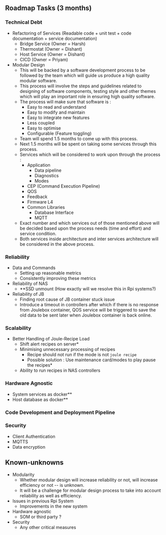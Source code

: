 
## Roadmap Tasks (3 months)

### Technical Debt

- Refactoring of Services (Readable code + unit test + code documentation + service documentation)
	- Bridge Service (Owner = Harsh)
	- Thermostat (Owner = Dishant)
	- Host Service (Owner = Dishant)
	- CICD (Owner = Priyam)
- Modular Design 
	- This will be backed by a software development process to be followed by the team which will guide us produce a high quality modular software. 
	- This process will involve the steps and guidelines related to designing of software components, testing style and other themes which will play an important role in ensuring high quality software. 
	- The process will make sure that software is  : 
		- Easy to read and understand 
		- Easy to modify and maintain 
		- Easy to integrate new features
		- Less coupled
		- Easy to optimise
		- Configurable (Feature toggling)
	- Team will spend 1.5 months to come up with this process. 
	- Next 1.5 months will be spent on taking some services through this process. 
	- Services which will be considered to work upon through the process :
		- Application
			- Data pipeline
			- Diagnostics
			- Modes
		- CEP (Command Execution Pipeline)
		- QOS
		- Feedback
		- Firmware L4
		- Common Libraries
			- Database Interface
			- MQTT
	- Exact number and which services out of those mentioned above will be decided based upon the process needs (time and effort) and service condition.
	- Both services inside architecture and inter services architecture will be considered in the above process.

### Reliability 

- Data and Commands
	- Setting up reasonable metrics
	- Consistently improving these metrics
- Reliability of NAS
	- **SSD unmount (How exactly will we resolve this in Rpi systems?)
- Reliability of JB
	- Finding root cause of JB container stuck issue
	- Introduce a timeout in controllers after which if there is no response from Joulebox container, QOS service will be triggered to save the old data to be sent later when Joulebox container is back online. 

### Scalability 

- Better Handling of Joule-Recipe Load
	- Shift alert recipes on server*
	- Minimising unnecessary processing of recipes
		- Recipe should not run if the mode is not `joule recipe`
		- Possible solution : Use maintenance card/modes to play pause the recipes*
	- Ability to run recipes in NAS controllers

### Hardware Agnostic

- System services as docker**
- Host database as docker**

### Code Development and Deployment Pipeline

### Security

- Client Authentication
- MQTTS
- Data encryption

## Known-unknowns

- Modularity
	- Whether modular design will increase reliability or not, will increase efficiency or not -- is unknown. 
	- It will be a challenge for modular design process to take into account reliability as well as efficiency. 
- Issues in previous Rpi System
	- Improvements in the new system
- Hardware agnostic 
	- SOM or third party ?
- Security
	- Any other critical measures 
<!--stackedit_data:
eyJoaXN0b3J5IjpbMTM3OTQ2ODIxMiwyMDk1Nzg0MDcxLC04OT
AyMTQzMDYsLTQxNDc4NDc2NywtNzI1NjIyMTk3LDU1OTU0NDEw
LDE0NjI1NDgyOCwtMzgyMzI3NTQzLDEyMTQ1NDg0OTksNTg4ND
QxMzQ3XX0=
-->